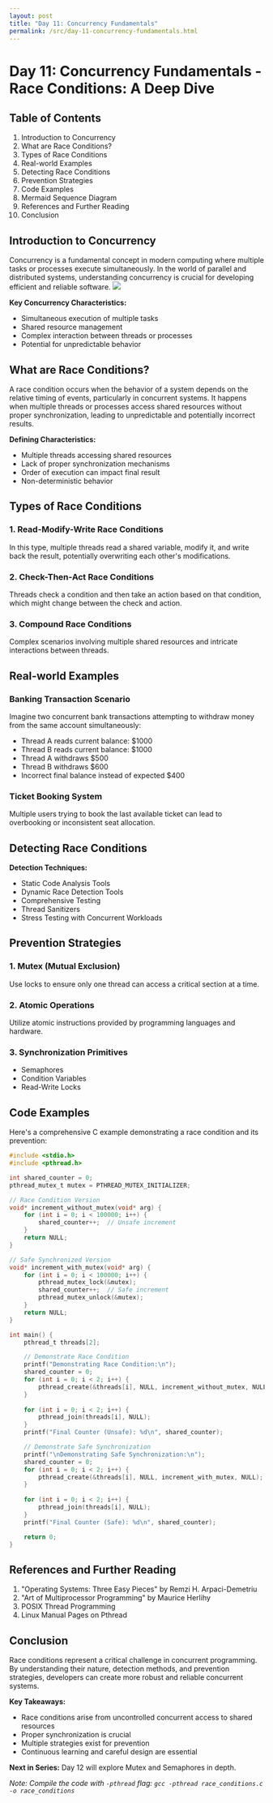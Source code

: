 ```yaml
---
layout: post
title: "Day 11: Concurrency Fundamentals"
permalink: /src/day-11-concurrency-fundamentals.html
---
```

# Day 11: Concurrency Fundamentals - Race Conditions: A Deep Dive

## Table of Contents
1. Introduction to Concurrency
2. What are Race Conditions?
3. Types of Race Conditions
4. Real-world Examples
5. Detecting Race Conditions
6. Prevention Strategies
7. Code Examples
8. Mermaid Sequence Diagram
9. References and Further Reading
10. Conclusion

## Introduction to Concurrency

Concurrency is a fundamental concept in modern computing where multiple tasks or processes execute simultaneously. In the world of parallel and distributed systems, understanding concurrency is crucial for developing efficient and reliable software.
[![](https://mermaid.ink/img/pako:eNqVkt9LwzAQx_-VcM91rGu7dHkYOH1VwYmC9OVIrmtgTWaaiHPsfzfb6EA3ceYh3I_vfe7CZQPSKgIBHb0FMpJuNS4ctpVh8azQeS31Co1nT40jVOz6NDNv0JFij9TZ4CT9Wjo7ZA53j7uaTn_Ui2jFzDMuA33Tzv6hPcu9s0rX60vJp-p764nZd3LHLsmRECdBSezGGqW9toY9SBlc9_dQL05H6r6Zpouffa4KEmjJtahV3Odmx6jAN9RSBSKaimoMS19BZbZRisHb-dpIEN4FSsDZsGh6J6wU-v4vgKhx2cVoXOartW0vii6IDXyASIvJgPN8wjNe5rzgWZnAGkSWZYMiT_N0XPLxqCyKbQKfe8BwMN6JeTEcTdJylGf59gswMdIp?type=png)](https://mermaid.live/edit#pako:eNqVkt9LwzAQx_-VcM91rGu7dHkYOH1VwYmC9OVIrmtgTWaaiHPsfzfb6EA3ceYh3I_vfe7CZQPSKgIBHb0FMpJuNS4ctpVh8azQeS31Co1nT40jVOz6NDNv0JFij9TZ4CT9Wjo7ZA53j7uaTn_Ui2jFzDMuA33Tzv6hPcu9s0rX60vJp-p764nZd3LHLsmRECdBSezGGqW9toY9SBlc9_dQL05H6r6Zpouffa4KEmjJtahV3Odmx6jAN9RSBSKaimoMS19BZbZRisHb-dpIEN4FSsDZsGh6J6wU-v4vgKhx2cVoXOartW0vii6IDXyASIvJgPN8wjNe5rzgWZnAGkSWZYMiT_N0XPLxqCyKbQKfe8BwMN6JeTEcTdJylGf59gswMdIp)

**Key Concurrency Characteristics:**
- Simultaneous execution of multiple tasks
- Shared resource management
- Complex interaction between threads or processes
- Potential for unpredictable behavior

## What are Race Conditions?

A race condition occurs when the behavior of a system depends on the relative timing of events, particularly in concurrent systems. It happens when multiple threads or processes access shared resources without proper synchronization, leading to unpredictable and potentially incorrect results.

**Defining Characteristics:**
- Multiple threads accessing shared resources
- Lack of proper synchronization mechanisms
- Order of execution can impact final result
- Non-deterministic behavior

## Types of Race Conditions

### 1. Read-Modify-Write Race Conditions
In this type, multiple threads read a shared variable, modify it, and write back the result, potentially overwriting each other's modifications.

### 2. Check-Then-Act Race Conditions
Threads check a condition and then take an action based on that condition, which might change between the check and action.

### 3. Compound Race Conditions
Complex scenarios involving multiple shared resources and intricate interactions between threads.

## Real-world Examples

### Banking Transaction Scenario
Imagine two concurrent bank transactions attempting to withdraw money from the same account simultaneously:
- Thread A reads current balance: $1000
- Thread B reads current balance: $1000
- Thread A withdraws $500
- Thread B withdraws $600
- Incorrect final balance instead of expected $400

### Ticket Booking System
Multiple users trying to book the last available ticket can lead to overbooking or inconsistent seat allocation.

## Detecting Race Conditions

**Detection Techniques:**
- Static Code Analysis Tools
- Dynamic Race Detection Tools
- Comprehensive Testing
- Thread Sanitizers
- Stress Testing with Concurrent Workloads

## Prevention Strategies

### 1. Mutex (Mutual Exclusion)
Use locks to ensure only one thread can access a critical section at a time.

### 2. Atomic Operations
Utilize atomic instructions provided by programming languages and hardware.

### 3. Synchronization Primitives
- Semaphores
- Condition Variables
- Read-Write Locks

## Code Examples

Here's a comprehensive C example demonstrating a race condition and its prevention:

```c
#include <stdio.h>
#include <pthread.h>

int shared_counter = 0;
pthread_mutex_t mutex = PTHREAD_MUTEX_INITIALIZER;

// Race Condition Version
void* increment_without_mutex(void* arg) {
    for (int i = 0; i < 100000; i++) {
        shared_counter++;  // Unsafe increment
    }
    return NULL;
}

// Safe Synchronized Version
void* increment_with_mutex(void* arg) {
    for (int i = 0; i < 100000; i++) {
        pthread_mutex_lock(&mutex);
        shared_counter++;  // Safe increment
        pthread_mutex_unlock(&mutex);
    }
    return NULL;
}

int main() {
    pthread_t threads[2];

    // Demonstrate Race Condition
    printf("Demonstrating Race Condition:\n");
    shared_counter = 0;
    for (int i = 0; i < 2; i++) {
        pthread_create(&threads[i], NULL, increment_without_mutex, NULL);
    }
    
    for (int i = 0; i < 2; i++) {
        pthread_join(threads[i], NULL);
    }
    printf("Final Counter (Unsafe): %d\n", shared_counter);

    // Demonstrate Safe Synchronization
    printf("\nDemonstrating Safe Synchronization:\n");
    shared_counter = 0;
    for (int i = 0; i < 2; i++) {
        pthread_create(&threads[i], NULL, increment_with_mutex, NULL);
    }
    
    for (int i = 0; i < 2; i++) {
        pthread_join(threads[i], NULL);
    }
    printf("Final Counter (Safe): %d\n", shared_counter);

    return 0;
}
```

## References and Further Reading
1. "Operating Systems: Three Easy Pieces" by Remzi H. Arpaci-Demetriu
2. "Art of Multiprocessor Programming" by Maurice Herlihy
3. POSIX Thread Programming
4. Linux Manual Pages on Pthread

## Conclusion

Race conditions represent a critical challenge in concurrent programming. By understanding their nature, detection methods, and prevention strategies, developers can create more robust and reliable concurrent systems.

**Key Takeaways:**
- Race conditions arise from uncontrolled concurrent access to shared resources
- Proper synchronization is crucial
- Multiple strategies exist for prevention
- Continuous learning and careful design are essential

**Next in Series:** Day 12 will explore Mutex and Semaphores in depth.

*Note: Compile the code with `-pthread` flag: `gcc -pthread race_conditions.c -o race_conditions`*
